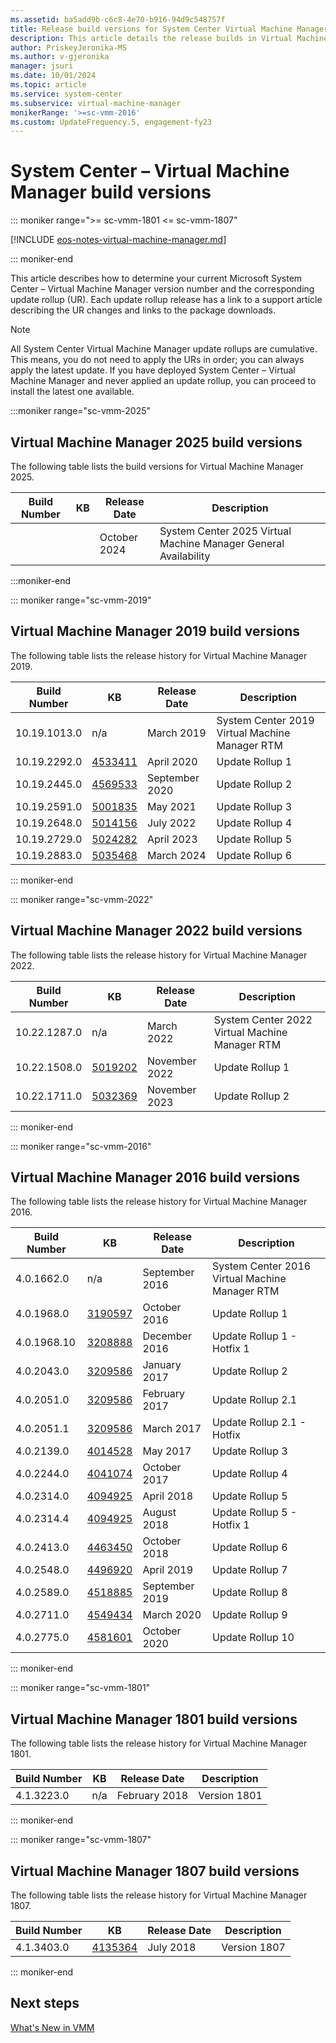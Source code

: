 ```yaml
---
ms.assetid: ba5add9b-c6c8-4e70-b916-94d9c548757f
title: Release build versions for System Center Virtual Machine Manager
description: This article details the release builds in Virtual Machine Manager
author: PriskeyJeronika-MS
ms.author: v-gjeronika
manager: jsuri
ms.date: 10/01/2024
ms.topic: article
ms.service: system-center
ms.subservice: virtual-machine-manager
monikerRange: '>=sc-vmm-2016'
ms.custom: UpdateFrequency.5, engagement-fy23
---
```


# System Center – Virtual Machine Manager build versions

::: moniker range=">= sc-vmm-1801 <= sc-vmm-1807"

[!INCLUDE [eos-notes-virtual-machine-manager.md](../includes/eos-notes-virtual-machine-manager.md)]

::: moniker-end

This article describes how to determine your current Microsoft System Center – Virtual Machine Manager version number and the corresponding update rollup (UR). Each update rollup release has a link to a support article describing the UR changes and links to the package downloads.

> [!NOTE]
> All System Center Virtual Machine Manager update rollups are cumulative. This means, you do not need to apply the URs in order; you can always apply the latest update. If you have deployed System Center – Virtual Machine Manager and never applied an update rollup, you can proceed to install the latest one available.

:::moniker range="sc-vmm-2025"

## Virtual Machine Manager 2025 build versions
The following table lists the build versions for Virtual Machine Manager 2025.

| Build Number | KB | Release Date | Description |
| --- | --- |--- |--- |
||| October 2024 | System Center 2025 Virtual Machine Manager General Availability |

:::moniker-end

::: moniker range="sc-vmm-2019"

## Virtual Machine Manager 2019 build versions
The following table lists the release history for Virtual Machine Manager 2019.

| Build Number | KB | Release Date | Description |
| --- | --- |--- |--- |
|10.19.1013.0|n/a |March 2019 |System Center 2019 Virtual Machine Manager RTM |
|10.19.2292.0|[4533411](https://support.microsoft.com/kb/4533411) |April 2020 |Update Rollup 1 |
|10.19.2445.0|[4569533](https://support.microsoft.com/kb/4569533) |September 2020 |Update Rollup 2 |
|10.19.2591.0|[5001835](https://support.microsoft.com/kb/5001835) |May 2021 |Update Rollup 3 |
|10.19.2648.0|[5014156](https://support.microsoft.com/kb/5014156) |July 2022 |Update Rollup 4 |
|10.19.2729.0|[5024282](https://support.microsoft.com/kb/5024282) |April 2023 |Update Rollup 5 |
|10.19.2883.0|[5035468](https://support.microsoft.com/kb/5035468) | March 2024 | Update Rollup 6 |

::: moniker-end

::: moniker range="sc-vmm-2022"

## Virtual Machine Manager 2022 build versions

The following table lists the release history for Virtual Machine Manager 2022.

| Build Number | KB | Release Date | Description |
| --- | --- |--- |--- |
|10.22.1287.0 |n/a | March 2022 | System Center 2022 Virtual Machine Manager RTM |
|10.22.1508.0 |[5019202](https://support.microsoft.com/kb/5019202) | November 2022 | Update Rollup 1 |
| 10.22.1711.0 | [5032369](https://support.microsoft.com/kb/5032369) | November 2023 | Update Rollup 2 |
::: moniker-end

::: moniker range="sc-vmm-2016"

## Virtual Machine Manager 2016 build versions

The following table lists the release history for Virtual Machine Manager 2016.

| Build Number | KB | Release Date | Description |
| --- | --- |--- |--- |
|4.0.1662.0|n/a | September 2016 |System Center 2016 Virtual Machine Manager RTM  |
|4.0.1968.0|[3190597](https://support.microsoft.com/kb/3190597) | October 2016 |Update Rollup 1 |
|4.0.1968.10|[3208888](https://support.microsoft.com/kb/3208888) | December 2016 |Update Rollup 1 - Hotfix 1 |
|4.0.2043.0|[3209586](https://support.microsoft.com/kb/3209586) | January 2017 |Update Rollup 2 |
|4.0.2051.0|[3209586](https://support.microsoft.com/kb/3209586) | February 2017 |Update Rollup 2.1 |
|4.0.2051.1|[3209586](https://www.microsoft.com/download/details.aspx?id=54853) | March 2017 |Update Rollup 2.1 - Hotfix |
|4.0.2139.0|[4014528](https://support.microsoft.com/kb/4014528) | May 2017 |Update Rollup 3 |
|4.0.2244.0|[4041074](https://support.microsoft.com/kb/4041074) | October 2017 |Update Rollup 4 |
|4.0.2314.0|[4094925](https://support.microsoft.com/kb/4094925) | April 2018 |Update Rollup 5 |
|4.0.2314.4|[4094925](https://support.microsoft.com/kb/4094925) | August 2018 |Update Rollup 5 - Hotfix 1 |
|4.0.2413.0|[4463450](https://support.microsoft.com/kb/4463450) | October 2018 |Update Rollup 6 |
|4.0.2548.0|[4496920](https://support.microsoft.com/kb/4496920) | April 2019 |Update Rollup 7 |
|4.0.2589.0|[4518885](https://support.microsoft.com/kb/4518885) | September 2019 |Update Rollup 8 |
|4.0.2711.0|[4549434](https://support.microsoft.com/kb/4549434) | March 2020 |Update Rollup 9 |
|4.0.2775.0|[4581601](https://support.microsoft.com/kb/4581601) | October 2020 |Update Rollup 10 |
::: moniker-end

::: moniker range="sc-vmm-1801"

## Virtual Machine Manager 1801 build versions

The following table lists the release history for Virtual Machine Manager 1801.

| Build Number | KB | Release Date | Description |
| --- | --- |--- |--- |
|4.1.3223.0 |n/a | February 2018 |Version 1801 |

::: moniker-end

::: moniker range="sc-vmm-1807"

## Virtual Machine Manager 1807 build versions

The following table lists the release history for Virtual Machine Manager 1807.

| Build Number | KB | Release Date | Description |
| --- | --- |--- |--- |
|4.1.3403.0 |[4135364](https://support.microsoft.com/kb/4135364) | July 2018 |Version 1807 |

::: moniker-end

## Next steps
[What's New in VMM](whats-new-in-vmm.md)
